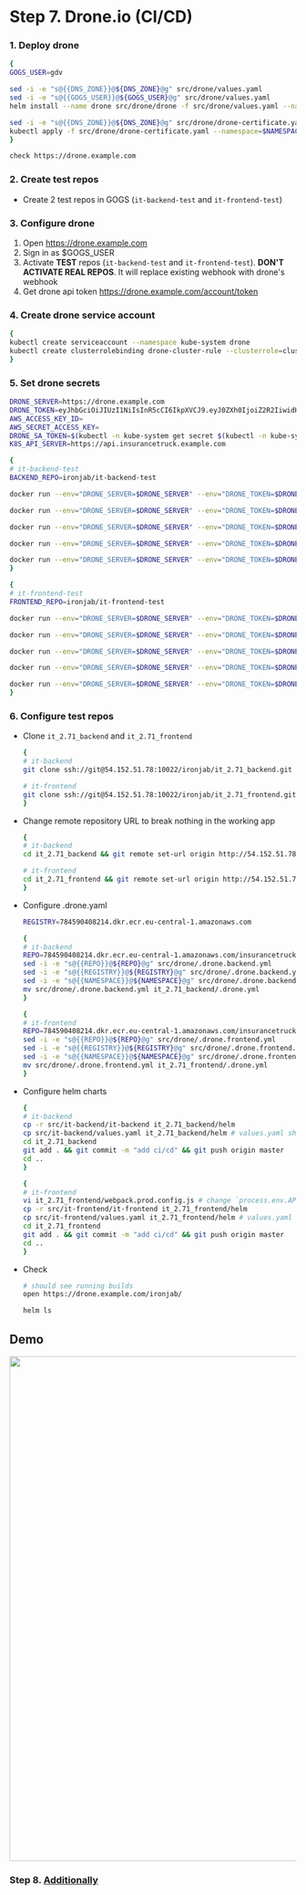 # Step 7. Drone.io (CI/CD)

### 1. Deploy drone

```sh
{
GOGS_USER=gdv

sed -i -e "s@{{DNS_ZONE}}@${DNS_ZONE}@g" src/drone/values.yaml
sed -i -e "s@{{GOGS_USER}}@${GOGS_USER}@g" src/drone/values.yaml
helm install --name drone src/drone/drone -f src/drone/values.yaml --namespace $NAMESPACE

sed -i -e "s@{{DNS_ZONE}}@${DNS_ZONE}@g" src/drone/drone-certificate.yaml
kubectl apply -f src/drone/drone-certificate.yaml --namespace=$NAMESPACE
}

check https://drone.example.com   
```

### 2. Create test repos

* Create 2 test repos in GOGS (`it-backend-test` and `it-frontend-test`)

### 3. Configure drone

1. Open https://drone.example.com
2. Sign in as $GOGS_USER
3. Activate **TEST** repos (`it-backend-test` and `it-frontend-test`). **DON'T ACTIVATE REAL REPOS**. It will replace existing webhook with drone's webhook
4. Get drone api token https://drone.example.com/account/token

### 4. Create drone service account

```sh
{
kubectl create serviceaccount --namespace kube-system drone
kubectl create clusterrolebinding drone-cluster-rule --clusterrole=cluster-admin --serviceaccount=kube-system:drone
}
```

### 5. Set drone secrets

```sh
DRONE_SERVER=https://drone.example.com
DRONE_TOKEN=eyJhbGciOiJIUzI1NiIsInR5cCI6IkpXVCJ9.eyJ0ZXh0IjoiZ2R2IiwidHlwZSI6InVzZXIifQ.k0mJdool0CJhmM5MihuYWxx36AQmbMh_n_w2fbE7kpY
AWS_ACCESS_KEY_ID=
AWS_SECRET_ACCESS_KEY=
DRONE_SA_TOKEN=$(kubectl -n kube-system get secret $(kubectl -n kube-system get secret | grep drone | awk '{print $1}') -o yaml | grep "token:" | awk '{print $2}' | base64 -d)
K8S_API_SERVER=https://api.insurancetruck.example.com

{
# it-backend-test
BACKEND_REPO=ironjab/it-backend-test

docker run --env="DRONE_SERVER=$DRONE_SERVER" --env="DRONE_TOKEN=$DRONE_TOKEN" drone/cli secret add -repository $BACKEND_REPO -image quay.io/ipedrazas/drone-helm -name dev_api_server -value $K8S_API_SERVER

docker run --env="DRONE_SERVER=$DRONE_SERVER" --env="DRONE_TOKEN=$DRONE_TOKEN" drone/cli secret add -repository $BACKEND_REPO -image quay.io/ipedrazas/drone-helm -name dev_kubernetes_token -value $DRONE_SA_TOKEN

docker run --env="DRONE_SERVER=$DRONE_SERVER" --env="DRONE_TOKEN=$DRONE_TOKEN" drone/cli secret add -repository $BACKEND_REPO -image plugins/ecr -name ecr_access_key -value $AWS_ACCESS_KEY_ID

docker run --env="DRONE_SERVER=$DRONE_SERVER" --env="DRONE_TOKEN=$DRONE_TOKEN" drone/cli secret add -repository $BACKEND_REPO -image plugins/ecr -name ecr_secret_key -value $AWS_SECRET_ACCESS_KEY

docker run --env="DRONE_SERVER=$DRONE_SERVER" --env="DRONE_TOKEN=$DRONE_TOKEN" drone/cli secret add -repository $BACKEND_REPO -image plugins/ecr -name ecr_region -value eu-central-1
}

{
# it-frontend-test
FRONTEND_REPO=ironjab/it-frontend-test

docker run --env="DRONE_SERVER=$DRONE_SERVER" --env="DRONE_TOKEN=$DRONE_TOKEN" drone/cli secret add -repository $FRONTEND_REPO -image quay.io/ipedrazas/drone-helm -name dev_api_server -value $K8S_API_SERVER

docker run --env="DRONE_SERVER=$DRONE_SERVER" --env="DRONE_TOKEN=$DRONE_TOKEN" drone/cli secret add -repository $FRONTEND_REPO -image quay.io/ipedrazas/drone-helm -name dev_kubernetes_token -value $DRONE_SA_TOKEN

docker run --env="DRONE_SERVER=$DRONE_SERVER" --env="DRONE_TOKEN=$DRONE_TOKEN" drone/cli secret add -repository $FRONTEND_REPO -image plugins/ecr -name ecr_access_key -value $AWS_ACCESS_KEY_ID

docker run --env="DRONE_SERVER=$DRONE_SERVER" --env="DRONE_TOKEN=$DRONE_TOKEN" drone/cli secret add -repository $FRONTEND_REPO -image plugins/ecr -name ecr_secret_key -value $AWS_SECRET_ACCESS_KEY

docker run --env="DRONE_SERVER=$DRONE_SERVER" --env="DRONE_TOKEN=$DRONE_TOKEN" drone/cli secret add -repository $FRONTEND_REPO -image plugins/ecr -name ecr_region -value eu-central-1
}
```

### 6. Configure test repos

* Clone `it_2.71_backend` and `it_2.71_frontend`

    ```sh
    {
    # it-backend
    git clone ssh://git@54.152.51.78:10022/ironjab/it_2.71_backend.git

    # it-frontend
    git clone ssh://git@54.152.51.78:10022/ironjab/it_2.71_frontend.git
    }
    ```

* Change remote repository URL to break nothing in the working app

    ```sh
    {
    # it-backend
    cd it_2.71_backend && git remote set-url origin http://54.152.51.78:10080/ironjab/it-backend-test.git && cd ..

    # it-frontend
    cd it_2.71_frontend && git remote set-url origin http://54.152.51.78:10080/ironjab/it-frontend-test.git && cd ..
    }
    ```

* Configure .drone.yaml

    ```sh
    REGISTRY=784590408214.dkr.ecr.eu-central-1.amazonaws.com

    {
    # it-backend
    REPO=784590408214.dkr.ecr.eu-central-1.amazonaws.com/insurancetruck/backend
    sed -i -e "s@{{REPO}}@${REPO}@g" src/drone/.drone.backend.yml
    sed -i -e "s@{{REGISTRY}}@${REGISTRY}@g" src/drone/.drone.backend.yml
    sed -i -e "s@{{NAMESPACE}}@${NAMESPACE}@g" src/drone/.drone.backend.yml
    mv src/drone/.drone.backend.yml it_2.71_backend/.drone.yml
    }

    {
    # it-frontend
    REPO=784590408214.dkr.ecr.eu-central-1.amazonaws.com/insurancetruck/frontend
    sed -i -e "s@{{REPO}}@${REPO}@g" src/drone/.drone.frontend.yml
    sed -i -e "s@{{REGISTRY}}@${REGISTRY}@g" src/drone/.drone.frontend.yml
    sed -i -e "s@{{NAMESPACE}}@${NAMESPACE}@g" src/drone/.drone.frontend.yml
    mv src/drone/.drone.frontend.yml it_2.71_frontend/.drone.yml
    }
    ```

* Configure helm charts

    ```sh
    {
    # it-backend
    cp -r src/it-backend/it-backend it_2.71_backend/helm
    cp src/it-backend/values.yaml it_2.71_backend/helm # values.yaml should be configured from the previous step6
    cd it_2.71_backend 
    git add . && git commit -m "add ci/cd" && git push origin master
    cd ..
    }

    {
    # it-frontend
    vi it_2.71_frontend/webpack.prod.config.js # change `process.env.API_URL` => https://it-backend.example.com
    cp -r src/it-frontend/it-frontend it_2.71_frontend/helm
    cp src/it-frontend/values.yaml it_2.71_frontend/helm # values.yaml should be configured from the previous step6
    cd it_2.71_frontend
    git add . && git commit -m "add ci/cd" && git push origin master
    cd ..
    }
    ```

* Check

    ```sh
    # should see running builds
    open https://drone.example.com/ironjab/ 
    
    helm ls
    ```

## Demo

<p align="center">
  <a target="_blank" href="https://asciinema.org/a/197077">
  <img src="https://asciinema.org/a/197077.png" width="885"></image>
  </a>
</p>

### Step 8. [Additionally](http://54.152.51.78:10080/ironjab/it-k8s/src/master/docs/step8.md)